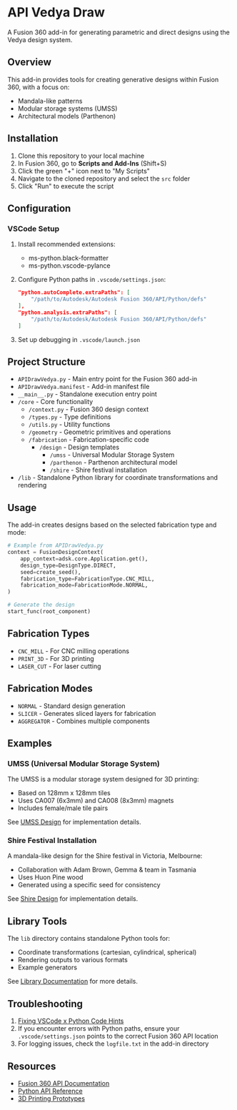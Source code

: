 # API Vedya Draw

A Fusion 360 add-in for generating parametric and direct designs using the Vedya design system.

## Overview

This add-in provides tools for creating generative designs within Fusion 360, with a focus on:
- Mandala-like patterns
- Modular storage systems (UMSS)
- Architectural models (Parthenon)

## Installation

1. Clone this repository to your local machine
2. In Fusion 360, go to **Scripts and Add-Ins** (Shift+S)
3. Click the green "+" icon next to "My Scripts"
4. Navigate to the cloned repository and select the `src` folder
5. Click "Run" to execute the script

## Configuration

### VSCode Setup

1. Install recommended extensions:
   - ms-python.black-formatter
   - ms-python.vscode-pylance

2. Configure Python paths in `.vscode/settings.json`:
   ```json
   "python.autoComplete.extraPaths": [
       "/path/to/Autodesk/Autodesk Fusion 360/API/Python/defs"
   ],
   "python.analysis.extraPaths": [
       "/path/to/Autodesk/Autodesk Fusion 360/API/Python/defs"
   ]
   ```

3. Set up debugging in `.vscode/launch.json`

## Project Structure

- `APIDrawVedya.py` - Main entry point for the Fusion 360 add-in
- `APIDrawVedya.manifest` - Add-in manifest file
- `__main__.py` - Standalone execution entry point
- `/core` - Core functionality
  - `/context.py` - Fusion 360 design context
  - `/types.py` - Type definitions
  - `/utils.py` - Utility functions
  - `/geometry` - Geometric primitives and operations
  - `/fabrication` - Fabrication-specific code
    - `/design` - Design templates
      - `/umss` - Universal Modular Storage System
      - `/parthenon` - Parthenon architectural model
      - `/shire` - Shire festival installation
- `/lib` - Standalone Python library for coordinate transformations and rendering

## Usage

The add-in creates designs based on the selected fabrication type and mode:

```python
# Example from APIDrawVedya.py
context = FusionDesignContext(
    app_context=adsk.core.Application.get(),
    design_type=DesignType.DIRECT,
    seed=create_seed(),
    fabrication_type=FabricationType.CNC_MILL,
    fabrication_mode=FabricationMode.NORMAL,
)

# Generate the design
start_func(root_component)
```

## Fabrication Types

- `CNC_MILL` - For CNC milling operations
- `PRINT_3D` - For 3D printing
- `LASER_CUT` - For laser cutting

## Fabrication Modes

- `NORMAL` - Standard design generation
- `SLICER` - Generates sliced layers for fabrication
- `AGGREGATOR` - Combines multiple components

## Examples

### UMSS (Universal Modular Storage System)

The UMSS is a modular storage system designed for 3D printing:
- Based on 128mm x 128mm tiles
- Uses CA007 (6x3mm) and CA008 (8x3mm) magnets
- Includes female/male tile pairs

See [UMSS Design](./core/fabrication/design/umss/index.py) for implementation details.

### Shire Festival Installation

A mandala-like design for the Shire festival in Victoria, Melbourne:
- Collaboration with Adam Brown, Gemma & team in Tasmania
- Uses Huon Pine wood
- Generated using a specific seed for consistency

See [Shire Design](./core/fabrication/design/shire/index.py) for implementation details.

## Library Tools

The `lib` directory contains standalone Python tools for:
- Coordinate transformations (cartesian, cylindrical, spherical)
- Rendering outputs to various formats
- Example generators

See [Library Documentation](./lib/README.md) for more details.

## Troubleshooting

1. [Fixing VSCode x Python Code Hints](https://forums.autodesk.com/t5/fusion-api-and-scripts/code-hints-in-visual-studio-code-howto/td-p/9151250)
2. If you encounter errors with Python paths, ensure your `.vscode/settings.json` points to the correct Fusion 360 API location
3. For logging issues, check the `logfile.txt` in the add-in directory

## Resources

- [Fusion 360 API Documentation](https://help.autodesk.com/view/fusion360/ENU/?guid=GUID-7B5A90C8-E94C-48DA-B16B-430729B734DC)
- [Python API Reference](https://help.autodesk.com/view/fusion360/ENU/?guid=GUID-9BAACC99-6666-4210-9F52-36D6A3275E5B)
- [3D Printing Prototypes](../public/README.md)
